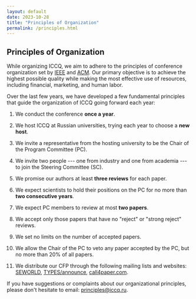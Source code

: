 ```yaml
---
layout: default
date: 2023-10-28
title: "Principles of Organization"
permalink: /principles.html
---
```


## Principles of Organization

While organizing ICCQ, we aim to adhere to the principles of conference organization
set by [IEEE](https://ieeemce.org/planning-basics/) and
[ACM](https://www.acm.org/conferences).
Our primary objective is to achieve the highest possible quality while
making the most effective use of resources, including financial, marketing, and human labor.

Over the last few years, we have developed a few fundamental principles
that guide the organization of ICCQ going forward each year:

1. We conduct the conference **once a year**.

1. We host ICCQ at Russian universities, trying each year to choose a **new host**.

1. We invite a representative from the hosting university to be the Chair of the Program Committee (PC).

1. We invite two people --- one from industry and one from academia --- to join the Steering Committee (SC).

1. We promise our authors at least **three reviews** for each paper.

1. We expect scientists to hold their positions on the PC for no more than **two consecutive years**.

1. We expect PC members to review at most **two papers**.

1. We accept only those papers that have no "reject" or "strong reject" reviews.

1. We set no limits on the number of accepted papers.

1. We allow the Chair of the PC to veto any paper accepted by the PC, but no more than 20% of all papers.

1. We distribute our CFP through the following mailing lists and websites:
  [SEWORLD](https://sigsoft.org/resources/seworld.html),
  [TYPES/announce](https://lists.seas.upenn.edu/mailman/listinfo/types-announce),
  [call4paper.com](https://www.call4paper.com/).

If you have suggestions or complaints about our organizational principles,
please don't hesitate to email: [principles@iccq.ru](mailto:principles@iccq.ru).
